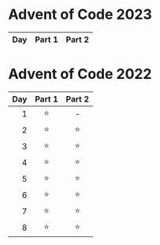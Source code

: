 # Advent of Code 2023

| Day | Part 1 | Part 2 |
| --: | :----: | :----: |

# Advent of Code 2022

| Day | Part 1 | Part 2 |
| --: | :----: | :----: |
|   1 |   ⭐   |   -    |
|   2 |   ⭐   |   ⭐   |
|   3 |   ⭐   |   ⭐   |
|   4 |   ⭐   |   ⭐   |
|   5 |   ⭐   |   ⭐   |
|   6 |   ⭐   |   ⭐   |
|   7 |   ⭐   |   ⭐   |
|   8 |   ⭐   |   ⭐   |
